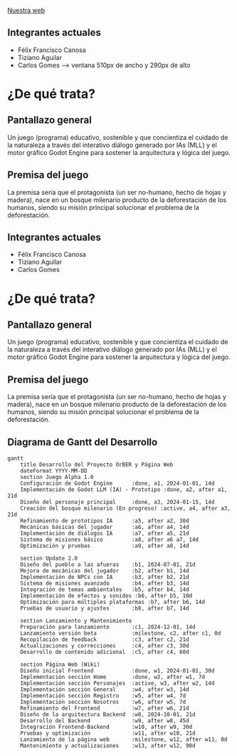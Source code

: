 [Nuestra web](https://beta-web-llm.netlify.app/index.html)

**Integrantes actuales**
---------------
- Félix Francisco Canosa
- Tiziano Aguilar
- Carlos Gomes
--> ventana  510px de ancho y 290px de alto

**¿De qué trata?**
=====================

**Pantallazo general**
--------------------

Un juego (programa) educativo, sostenible y que concientiza el cuidado de la naturaleza a través del interativo diálogo generado por IAs (MLL) y el motor gráfico Godot Engine para sostener la arquitectura y lógica del juego.

**Premisa del juego**
--------------------

La premisa sería que el protagonista (un ser no-humano, hecho de hojas y madera), nace en un bosque milenario producto de la deforestación de los humanos, siendo su misión principal solucionar el problema de la deforestación.


**Integrantes actuales**
---------------
- Félix Francisco Canosa
- Tiziano Aguilar
- Carlos Gomes


**¿De qué trata?**
=====================

**Pantallazo general**
--------------------

Un juego (programa) educativo, sostenible y que concientiza el cuidado de la naturaleza a través del interativo diálogo generado por IAs (MLL) y el motor gráfico Godot Engine para sostener la arquitectura y lógica del juego.

**Premisa del juego**
--------------------

La premisa sería que el protagonista (un ser no-humano, hecho de hojas y madera), nace en un bosque milenario producto de la deforestación de los humanos, siendo su misión principal solucionar el problema de la deforestación.


## Diagrama de Gantt del Desarrollo

```mermaid
gantt
    title Desarrollo del Proyecto OrBER y Página Web
    dateFormat YYYY-MM-DD
    section Juego Alpha 1.0
    Configuración de Godot Engine      :done, a1, 2024-01-01, 14d
    Implementación de Godot LLM (IA) - Prototipo :done, a2, after a1, 21d
    Diseño del personaje principal     :done, a3, 2024-01-15, 14d
    Creación del bosque milenario (En progreso) :active, a4, after a3, 21d
    Refinamiento de prototipos IA      :a5, after a2, 30d
    Mecánicas básicas del jugador      :a6, after a4, 14d
    Implementación de diálogos IA      :a7, after a5, 21d
    Sistema de misiones básico         :a8, after a6 a7, 14d
    Optimización y pruebas             :a9, after a8, 14d
    
    section Update 2.0
    Diseño del pueblo a las afueras    :b1, 2024-07-01, 21d
    Mejora de mecánicas del jugador    :b2, after b1, 14d
    Implementación de NPCs con IA      :b3, after b2, 21d
    Sistema de misiones avanzado       :b4, after b3, 14d
    Integración de temas ambientales   :b5, after b4, 14d
    Implementación de efectos y sonidos :b6, after b5, 10d
    Optimización para múltiples plataformas :b7, after b6, 14d
    Pruebas de usuario y ajustes       :b8, after b7, 14d
    
    section Lanzamiento y Mantenimiento
    Preparación para lanzamiento       :c1, 2024-12-01, 14d
    Lanzamiento versión beta           :milestone, c2, after c1, 0d
    Recopilación de feedback           :c3, after c2, 21d
    Actualizaciones y correcciones     :c4, after c3, 30d
    Desarrollo de contenido adicional  :c5, after c4, 60d

    section Página Web (Wiki)
    Diseño inicial Frontend            :done, w1, 2024-01-01, 30d
    Implementación sección Home        :done, w2, after w1, 7d
    Implementación sección Personajes  :active, w3, after w2, 14d
    Implementación sección General     :w4, after w3, 14d
    Implementación sección Registro    :w5, after w4, 7d
    Implementación sección Nosotros    :w6, after w5, 7d
    Refinamiento del Frontend          :w7, after w6, 21d
    Diseño de la arquitectura Backend  :w8, 2024-10-01, 21d
    Desarrollo del Backend             :w9, after w8, 45d
    Integración Frontend-Backend       :w10, after w9, 30d
    Pruebas y optimización             :w11, after w10, 21d
    Lanzamiento de la página web       :milestone, w12, after w11, 0d
    Mantenimiento y actualizaciones    :w13, after w12, 90d
```


